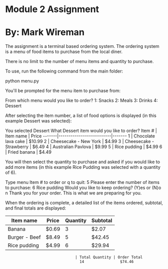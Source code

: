 # Module 2 Assignment

# By: Mark Wireman

The assignment is a terminal based ordering system. The ordering system is a menu of food items to purchase from the local diner.

There is no limit to the number of menu items and quantity to purchase.

To use, run the following command from the main folder:

python menu.py

You'll be prompted for the menu item to purchase from:

From which menu would you like to order? 
1: Snacks
2: Meals
3: Drinks
4: Dessert

After selecting the item number, a list of food options is displayed (in this example Dessert was selected):

You selected Dessert
What Dessert item would you like to order?
Item # | Item name                | Price
-------|--------------------------|-------
1      | Chocolate lava cake      | $10.99
2      | Cheesecake - New York    | $4.99
3      | Cheesecake - Strawberry  | $6.49
4      | Australian Pavlova       | $9.99
5      | Rice pudding             | $4.99
6      | Fried banana             | $4.49

You will then select the quantity to purchase and asked if you would like to add more items (in this example Rice Pudding was selected with a quantity of 6).

Type menu Item # to order or q to quit: 5
Please enter the number of items to purchase: 6
Rice pudding
Would you like to keep ordering? (Y)es or (N)o n
Thank you for your order.
This is what we are preparing for you.

When the ordering is complete, a detailed list of the items ordered, subtotal, and final totals are displayed:

Item name                 | Price  | Quantity | Subtotal
--------------------------|--------|----------|-----------
Banana                    | $0.69  | 3        | $2.07
Burger - Beef             | $8.49  | 5        | $42.45
Rice pudding              | $4.99  | 6        | $29.94
 
                                   | Total Quantity | Order Total
                                     14                $74.46